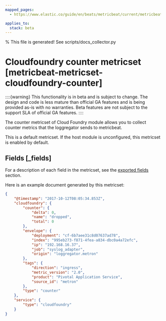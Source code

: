```yaml
---
mapped_pages:
  - https://www.elastic.co/guide/en/beats/metricbeat/current/metricbeat-metricset-cloudfoundry-counter.html

applies_to:
  stack: beta
---
```


% This file is generated! See scripts/docs_collector.py

# Cloudfoundry counter metricset [metricbeat-metricset-cloudfoundry-counter]

::::{warning}
This functionality is in beta and is subject to change. The design and code is less mature than official GA features and is being provided as-is with no warranties. Beta features are not subject to the support SLA of official GA features.
::::


The counter metricset of Cloud Foundry module allows you to collect counter metrics that the loggregator sends to metricbeat.

This is a default metricset. If the host module is unconfigured, this metricset is enabled by default.

## Fields [_fields]

For a description of each field in the metricset, see the [exported fields](/reference/metricbeat/exported-fields-cloudfoundry.md) section.

Here is an example document generated by this metricset:

```json
{
    "@timestamp": "2017-10-12T08:05:34.853Z",
    "cloudfoundry": {
        "counter": {
            "delta": 0,
            "name": "dropped",
            "total": 0
        },
        "envelope": {
            "deployment": "cf-6b7aee31c8d07637ad78",
            "index": "995eb273-f871-4fea-a834-dbc0a4a72efc",
            "ip": "192.168.16.37",
            "job": "syslog_adapter",
            "origin": "loggregator.metron"
        },
        "tags": {
            "direction": "ingress",
            "metric_version": "2.0",
            "product": "Pivotal Application Service",
            "source_id": "metron"
        },
        "type": "counter"
    },
    "service": {
        "type": "cloudfoundry"
    }
}
```
